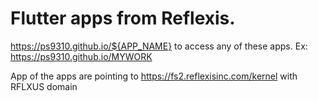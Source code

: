 # Flutter apps from Reflexis.

https://ps9310.github.io/${APP_NAME} to access any of these apps.
  Ex: https://ps9310.github.io/MYWORK

App of the apps are pointing to https://fs2.reflexisinc.com/kernel with RFLXUS domain
